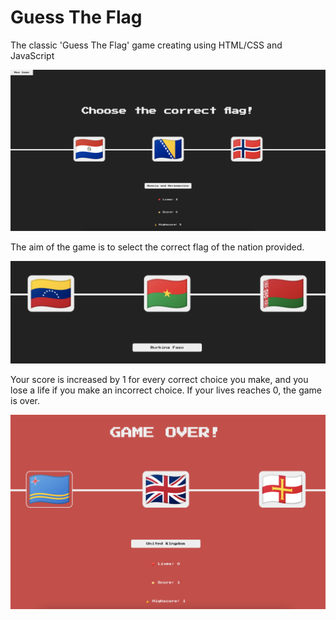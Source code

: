 # Guess The Flag
 The classic 'Guess The Flag' game creating using HTML/CSS and JavaScript

![Preview Image](/images/prev1.png "Preview image from Guess The Flag")

The aim of the game is to select the correct flag of the nation provided. 

![Preview Image2](/images/prev2.png)


Your score is increased by 1 for every correct choice you make, and you lose a life if you make an incorrect choice. If your lives reaches 0, the game is over. 

![Preview Image3](/images/prev3.png)
